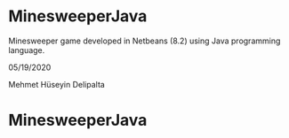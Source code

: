 # MinesweeperJava
Minesweeper game developed in Netbeans (8.2) using Java programming language.

05/19/2020

Mehmet Hüseyin Delipalta
# MinesweeperJava

